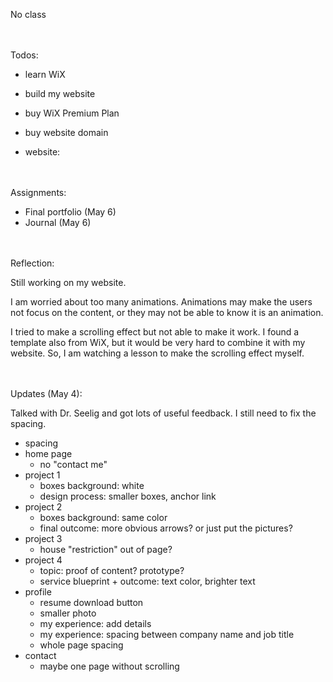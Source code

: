 No class


<br><br>
Todos:

 - learn WiX

 - build my website

 - buy WiX Premium Plan

 - buy website domain

 - website:



<br><br>
Assignments:

 - Final portfolio (May 6)
 - Journal (May 6)


<br><br>
Reflection:

Still working on my website.

I am worried about too many animations. Animations may make the users not focus on the content, or they may not be able to know it is an animation.

I tried to make a scrolling effect but not able to make it work. I found a template also from WiX, but it would be very hard to combine it with my website. So, I am watching a lesson to make the scrolling effect myself.


<br><br>
Updates (May 4):

Talked with Dr. Seelig and got lots of useful feedback. I still need to fix the spacing.

  - spacing
  - home page
	  - no "contact me"
  - project 1
	  - boxes background: white
	  - design process: smaller boxes, anchor link
  - project 2
	  - boxes background: same color
	  - final outcome: more obvious arrows? or just put the pictures?
  - project 3
	  - house "restriction" out of page?
  - project 4
	  - topic: proof of content? prototype?
	  - service blueprint + outcome: text color, brighter text
  - profile
	  - resume download button
	  - smaller photo
	  - my experience: add details
	  - my experience: spacing between company name and job title
	  - whole page spacing
  - contact
	  - maybe one page without scrolling
